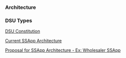 ### Architecture

### DSU Types

[DSU Constitution](resources/drawings/finishedGoodsTraceabilityDSUTypes-Current.png)

[Current SSApp Architecture](resources/drawings/finishedGoodsTraceabilityDSUTypes-BaseSSAppArchitecture.png)

[Proposal for SSApp Architecture - Ex: Wholesaler SSApp](resources/drawings/finishedGoodsTraceabilityDSUTypes-WholesalerSSAppArchitecture.png)